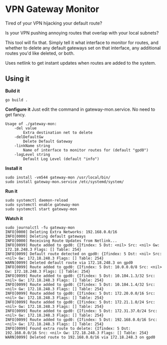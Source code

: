 # VPN Gateway Monitor

Tired of your VPN hijacking your default route?

Is your VPN pushing annoying routes that overlap with your local subnets?

This tool will fix that. Simply tell it what interface to monitor for routes,
and whether to delete any default gateways set on that interface, any additional routes
you'd like deleted, or both.

Uses netlink to get instant updates when routes are added to the system.

## Using it

**Build it**
```shell
go build .
```

**Configure it**
Just edit the command in gateway-mon.service. No need to get fancy.
```
Usage of ./gateway-mon:
	-del value
		Extra destination net to delete
	-delDefaultGw
		Delete Default Gateway
	-linkName string
		Name of interface to monitor routes for (default "gpd0")
	-logLevel string
		Default Log Level (default "info")
```

**Install it**
```shell
sudo install -vm544 gateway-mon /usr/local/bin/
sudo install gateway-mon.service /etc/systemd/system/
```

**Run it**
```shell
sudo systemctl daemon-reload
sudo systemctl enable gateway-mon
sudo systemctl start gateway-mon
```

**Watch it**
```shell
sudo journalctl -fu gateway-mon
INFO[0000] Deleting Extra Networks: 192.168.0.0/16
INFO[0000] Deleting default gateways
INFO[0000] Receiving Route Updates from Netlink...
INFO[0099] Route added to gpd0: {Ifindex: 5 Dst: <nil> Src: <nil> Gw: 172.18.248.3 Flags: [] Table: 254}
INFO[0099] Default route detected on gpd0: {Ifindex: 5 Dst: <nil> Src: <nil> Gw: 172.18.248.3 Flags: [] Table: 254}
WARN[0099] Deleted default route via 172.18.248.3 on gpd0
INFO[0099] Route added to gpd0: {Ifindex: 5 Dst: 10.0.0.0/8 Src: <nil> Gw: 172.18.248.3 Flags: [] Table: 254}
INFO[0099] Route added to gpd0: {Ifindex: 5 Dst: 10.104.1.3/32 Src: <nil> Gw: 172.18.248.3 Flags: [] Table: 254}
INFO[0099] Route added to gpd0: {Ifindex: 5 Dst: 10.104.1.4/32 Src: <nil> Gw: 172.18.248.3 Flags: [] Table: 254}
INFO[0099] Route added to gpd0: {Ifindex: 5 Dst: 172.20.0.0/16 Src: <nil> Gw: 172.18.248.3 Flags: [] Table: 254}
INFO[0099] Route added to gpd0: {Ifindex: 5 Dst: 172.21.1.0/24 Src: <nil> Gw: 172.18.248.3 Flags: [] Table: 254}
INFO[0099] Route added to gpd0: {Ifindex: 5 Dst: 172.31.37.0/24 Src: <nil> Gw: 172.18.248.3 Flags: [] Table: 254}
INFO[0099] Route added to gpd0: {Ifindex: 5 Dst: 192.168.0.0/16 Src: <nil> Gw: 172.18.248.3 Flags: [] Table: 254}
INFO[0099] Found extra route to delete: {Ifindex: 5 Dst: 192.168.0.0/16 Src: <nil> Gw: 172.18.248.3 Flags: [] Table: 254}
WARN[0099] Deleted route to 192.168.0.0/16 via 172.18.248.3 on gpd0
```
